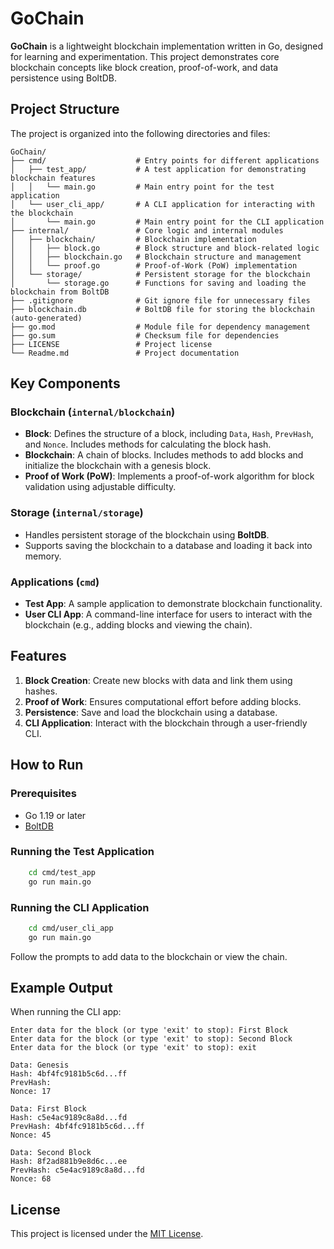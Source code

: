 # GoChain

**GoChain** is a lightweight blockchain implementation written in Go, designed for learning and experimentation. This project demonstrates core blockchain concepts like block creation, proof-of-work, and data persistence using BoltDB.

## Project Structure

The project is organized into the following directories and files:

```plaintext
GoChain/
├── cmd/                    # Entry points for different applications
│   ├── test_app/           # A test application for demonstrating blockchain features
│   │   └── main.go         # Main entry point for the test application
│   └── user_cli_app/       # A CLI application for interacting with the blockchain
│       └── main.go         # Main entry point for the CLI application
├── internal/               # Core logic and internal modules
│   ├── blockchain/         # Blockchain implementation
│   │   ├── block.go        # Block structure and block-related logic
│   │   ├── blockchain.go   # Blockchain structure and management
│   │   └── proof.go        # Proof-of-Work (PoW) implementation
│   └── storage/            # Persistent storage for the blockchain
│       └── storage.go      # Functions for saving and loading the blockchain from BoltDB
├── .gitignore              # Git ignore file for unnecessary files
├── blockchain.db           # BoltDB file for storing the blockchain (auto-generated)
├── go.mod                  # Module file for dependency management
├── go.sum                  # Checksum file for dependencies
├── LICENSE                 # Project license
└── Readme.md               # Project documentation
```

## Key Components

### Blockchain (`internal/blockchain`)

- **Block**: Defines the structure of a block, including `Data`, `Hash`, `PrevHash`, and `Nonce`. Includes methods for calculating the block hash.
- **Blockchain**: A chain of blocks. Includes methods to add blocks and initialize the blockchain with a genesis block.
- **Proof of Work (PoW)**: Implements a proof-of-work algorithm for block validation using adjustable difficulty.

### Storage (`internal/storage`)

- Handles persistent storage of the blockchain using **BoltDB**.
- Supports saving the blockchain to a database and loading it back into memory.

### Applications (`cmd`)

- **Test App**: A sample application to demonstrate blockchain functionality.
- **User CLI App**: A command-line interface for users to interact with the blockchain (e.g., adding blocks and viewing the chain).

## Features

1. **Block Creation**: Create new blocks with data and link them using hashes.
2. **Proof of Work**: Ensures computational effort before adding blocks.
3. **Persistence**: Save and load the blockchain using a database.
4. **CLI Application**: Interact with the blockchain through a user-friendly CLI.

## How to Run

### Prerequisites

- Go 1.19 or later
- [BoltDB](https://github.com/boltdb/bolt)

### Running the Test Application

```bash
    cd cmd/test_app
    go run main.go
```

### Running the CLI Application

```bash
    cd cmd/user_cli_app
    go run main.go
```

Follow the prompts to add data to the blockchain or view the chain.

## Example Output

When running the CLI app:

```
Enter data for the block (or type 'exit' to stop): First Block
Enter data for the block (or type 'exit' to stop): Second Block
Enter data for the block (or type 'exit' to stop): exit

Data: Genesis
Hash: 4bf4fc9181b5c6d...ff
PrevHash:
Nonce: 17

Data: First Block
Hash: c5e4ac9189c8a8d...fd
PrevHash: 4bf4fc9181b5c6d...ff
Nonce: 45

Data: Second Block
Hash: 8f2ad881b9e8d6c...ee
PrevHash: c5e4ac9189c8a8d...fd
Nonce: 68
```

## License

This project is licensed under the [MIT License](LICENSE).
